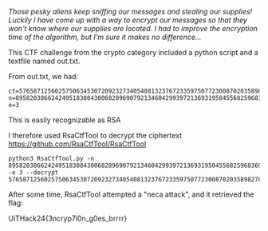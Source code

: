 *Those pesky aliens keep sniffing our messages and stealing our supplies! Luckily I have come up with a way to encrypt our messages so that they won't know where our supplies are located. I had to improve the encryption time of the algorithm, but I'm sure it makes no difference...*

This CTF challenge from the crypto category included a python script and a textfile named out.txt.

From out.txt, we had:

```
ct=57658712560257506345307209232734054081323767233597507723008702035898278789548384723935034139308186066949701204483843752375649703532703492685103338043872168082311109941552055278050660578545960354881269337946173815116661528602465125
n=89582038662424951830843006828969079213460429939721369319504556825968369226125303255460589689423695924086875612008105143292013397753146586870477492125701555481442816074557418642915886548847527782954518899159694939208663335051472717434820974902352593268151293922554129896453479514341349118220353522967251208051
e=3
```

This is easily recognizable as RSA

I therefore used RsaCtfTool to decrypt the ciphertext
https://github.com/RsaCtfTool/RsaCtfTool

```
python3 RsaCtfTool.py -n 89582038662424951830843006828969079213460429939721369319504556825968369226125303255460589689423695924086875612008105143292013397753146586870477492125701555481442816074557418642915886548847527782954518899159694939208663335051472717434820974902352593268151293922554129896453479514341349118220353522967251208051 -e 3 --decrypt 57658712560257506345307209232734054081323767233597507723008702035898278789548384723935034139308186066949701204483843752375649703532703492685103338043872168082311109941552055278050660578545960354881269337946173815116661528602465125
```

After some time, RsaCtfTool attempted a "neca attack", and it retrieved the flag:

UiTHack24{3ncryp7i0n_g0es_brrrr}

